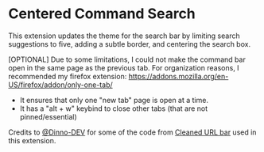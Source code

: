 # Centered Command Search

This extension updates the theme for the search bar by limiting search suggestions to five, adding a subtle border, and centering the search box.

[OPTIONAL]
Due to some limitations, I could not make the command bar open in the same page as the previous tab. For organization reasons, I recommended my firefox extension: https://addons.mozilla.org/en-US/firefox/addon/only-one-tab/

- It ensures that only one "new tab" page is open at a time.
- It has a "alt + w" keybind to close other tabs (that are not pinned/essential)

Credits to [@Dinno-DEV](https://github.com/Dinno-DEV) for some of the code from [Cleaned URL bar](https://zen-browser.app/mods/a5f6a231-e3c8-4ce8-8a8e-3e93efd6adec) used in this extension.

